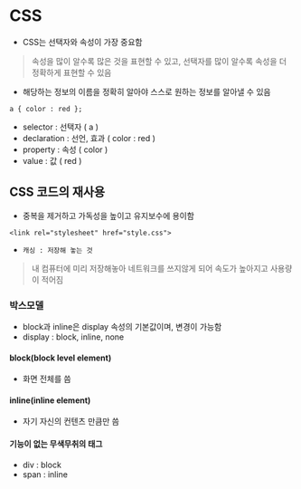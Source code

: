 # CSS
- CSS는 선택자와 속성이 가장 중요함
> 속성을 많이 알수록 많은 것을 표현할 수 있고, 선택자를 많이 알수록 속성을 더 정확하게 표현할 수 있음
- 해당하는 정보의 이름을 정확히 알아야 스스로 원하는 정보를 알아낼 수 있음
```
a { color : red };
```
- selector : 선택자 ( a )
- declaration : 선언, 효과 ( color : red )
- property : 속성 ( color )
- value : 값 ( red )

## CSS 코드의 재사용
- 중복을 제거하고 가독성을 높이고 유지보수에 용이함
```
<link rel="stylesheet" href="style.css">
```
- `캐싱 : 저장해 놓는 것`
> 내 컴퓨터에 미리 저장해놓아 네트워크를 쓰지않게 되어 속도가 높아지고 사용량이 적어짐

### 박스모델
- block과 inline은 display 속성의 기본값이며, 변경이 가능함
- display : block, inline, none

#### block(block level element)
- 화면 전체를 씀

#### inline(inline element)
- 자기 자신의 컨텐츠 만큼만 씀

#### 기능이 없는 무색무취의 태그
- div : block
- span : inline


